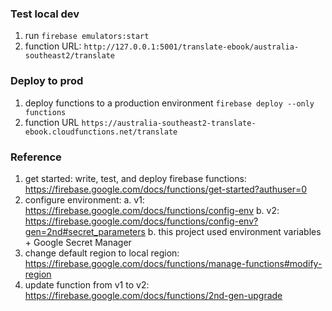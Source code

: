 ### Test local dev

1. run `firebase emulators:start`
2. function URL: `http://127.0.0.1:5001/translate-ebook/australia-southeast2/translate`

### Deploy to prod

1. deploy functions to a production environment
   `firebase deploy --only functions`
2. function URL
   `https://australia-southeast2-translate-ebook.cloudfunctions.net/translate`

### Reference

1. get started: write, test, and deploy firebase functions: https://firebase.google.com/docs/functions/get-started?authuser=0
2. configure environment:
   a. v1: https://firebase.google.com/docs/functions/config-env
   b. v2: https://firebase.google.com/docs/functions/config-env?gen=2nd#secret_parameters
   b. this project used environment variables + Google Secret Manager
3. change default region to local region: https://firebase.google.com/docs/functions/manage-functions#modify-region
4. update function from v1 to v2: https://firebase.google.com/docs/functions/2nd-gen-upgrade
